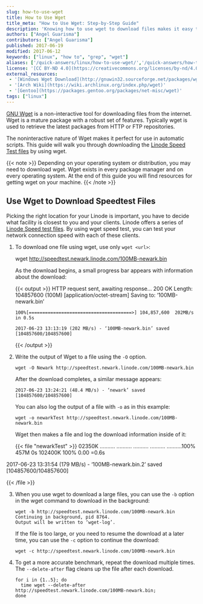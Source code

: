 ```yaml
---
slug: how-to-use-wget
title: How to Use Wget
title_meta: "How to Use Wget: Step-by-Step Guide"
description: 'Knowing how to use wget to download files makes it easy to retrieve the latest packages from HTTP or FTP repositories. ✓ Read our guide to learn how'
authors: ["Angel Guarisma"]
contributors: ["Angel Guarisma"]
published: 2017-06-19
modified: 2017-06-12
keywords: ["linux", "how to", "grep", "wget"]
aliases: ['/quick-answers/linux/how-to-use-wget/','/quick-answers/how-to-use-wget/']
license: '[CC BY-ND 4.0](https://creativecommons.org/licenses/by-nd/4.0)'
external_resources:
 - '[Windows Wget Download](http://gnuwin32.sourceforge.net/packages/wget.htm)'
 - '[Arch Wiki](https://wiki.archlinux.org/index.php/wget)'
 - '[Gentoo](https://packages.gentoo.org/packages/net-misc/wget)'
tags: ["linux"]
---
```



[GNU Wget](https://www.gnu.org/software/wget/) is a non-interactive tool for downloading files from the internet. Wget is a mature package with a robust set of features. Typically wget is used to retrieve the latest packages from HTTP or FTP repositories.

The noninteractive nature of Wget makes it perfect for use in automatic scripts. This guide will walk you through downloading the [Linode Speed Test files](https://www.linode.com/speedtest) by using wget.

{{< note >}}
Depending on your operating system or distribution, you may need to download wget. Wget exists in every package manager and on every operating system. At the end of this guide
you will find resources for getting wget on your machine.
{{< /note >}}

## Use Wget to Download Speedtest Files

Picking the right location for your Linode is important, you have to decide what facility is closest to you and your clients. Linode offers a series of [Linode Speed test files](https://www.linode.com/speedtest). By using wget speed test, you can test your network connection speed with each of these clients.


1.  To download one file using wget, use only `wget <url>`:

      wget http://speedtest.newark.linode.com/100MB-newark.bin


    As the download begins, a small progress bar appears with information about the download:

      {{< output >}}
        HTTP request sent, awaiting response... 200 OK
        Length: 104857600 (100M) [application/octet-stream]
        Saving to: ‘100MB-newark.bin’

        100%[======================================>] 104,857,600  202MB/s   in 0.5s

        2017-06-23 13:13:19 (202 MB/s) - ‘100MB-newark.bin’ saved [104857600/104857600]
      {{< /output >}}

2.  Write the output of Wget to a file using the `-O` option.

        wget -O Newark http://speedtest.newark.linode.com/100MB-newark.bin

    After the download completes, a similar message appears:

        2017-06-23 13:24:21 (48.4 MB/s) - ‘newark’ saved [104857600/104857600]

    You can also log the output of a file with `-o` as in this example:

        wget -o newarkTest http://speedtest.newark.linode.com/100MB-newark.bin

    Wget then makes a file and log the download information inside of it:


    {{< file "newarkTest" >}}
02350K .......... .......... .......... .......... ..........100%  457M 0s
102400K                                                       100% 0.00 =0.6s

2017-06-23 13:31:54 (179 MB/s) - ‘100MB-newark.bin.2’ saved [104857600/104857600]

{{< /file >}}


3.  When you use wget to download a large files, you can use the `-b` option in the wget command to download in the background:

        wget -b http://speedtest.newark.linode.com/100MB-newark.bin
        Continuing in background, pid 8764.
        Output will be written to ‘wget-log’.

    If the file is too large, or you need to resume the download at a later time, you can use the `-c` option to continue the download:

        wget -c http://speedtest.newark.linode.com/100MB-newark.bin

4.  To get a more accurate benchmark, repeat the download multiple times. The `--delete-after` flag cleans up the file after each download.

        for i in {1..5}; do
          time wget --delete-after http://speedtest.newark.linode.com/100MB-newark.bin;
        done





